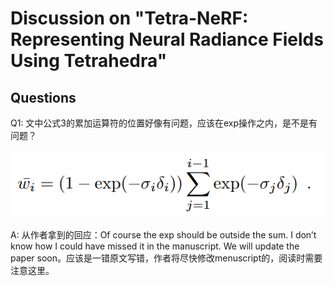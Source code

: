 # Discussion on "Tetra-NeRF: Representing Neural Radiance Fields Using Tetrahedra"

## Questions

Q1: 文中公式3的累加运算符的位置好像有问题，应该在exp操作之内，是不是有问题？

<img src="./imgs/tetra_nerf_1.png"></img>

A: 从作者拿到的回应：Of course the exp should be outside the sum. I don’t know how I could have missed it in the manuscript. We will update the paper soon。应该是一错原文写错，作者将尽快修改menuscript的，阅读时需要注意这里。
